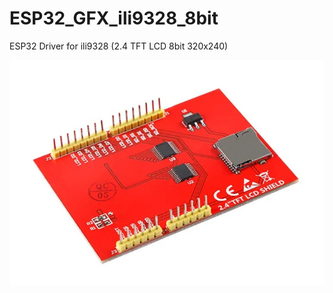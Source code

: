 # ESP32_GFX_ili9328_8bit
ESP32 Driver for ili9328 (2.4 TFT LCD 8bit 320x240)

![Screenshot](LCD_ili9328.jpg)
